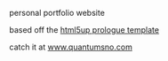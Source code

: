 personal portfolio website


based off the [html5up prologue template](https://html5up.net/prologue)


catch it at www.quantumsno.com
